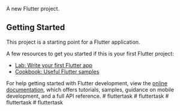 

A new Flutter project.

## Getting Started

This project is a starting point for a Flutter application.

A few resources to get you started if this is your first Flutter project:

- [Lab: Write your first Flutter app](https://docs.flutter.dev/get-started/codelab)
- [Cookbook: Useful Flutter samples](https://docs.flutter.dev/cookbook)

For help getting started with Flutter development, view the
[online documentation](https://docs.flutter.dev/), which offers tutorials,
samples, guidance on mobile development, and a full API reference.
#   f l u t t e r t a s k 
 
 #   f l u t t e r t a s k 
 
 #   f l u t t e r t a s k 
 
 #   f l u t t e r t a s k 
 
 
